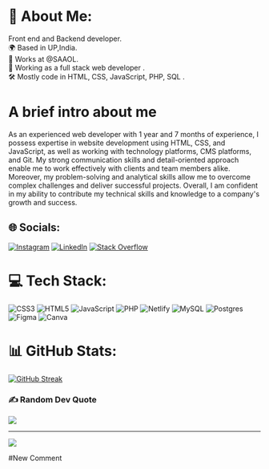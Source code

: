# 💫 About Me:
Front end and Backend developer.<br>🌍 Based in UP,India.<br>🌺 Works at @SAAOL.<br>💼 Working as a full stack web developer .<br>🛠 Mostly code in HTML, CSS, JavaScript, PHP, SQL .<br>
# A brief intro about me 
As an experienced web developer with 1 year and 7 months of experience, I possess expertise in website development using HTML, CSS, and JavaScript, as well as working with technology platforms, CMS platforms, and Git. My strong communication skills and detail-oriented approach enable me to work effectively with clients and team members alike. Moreover, my problem-solving and analytical skills allow me to overcome complex challenges and deliver successful projects. Overall, I am confident in my ability to contribute my technical skills and knowledge to a company's growth and success.


## 🌐 Socials:
[![Instagram](https://img.shields.io/badge/Instagram-%23E4405F.svg?logo=Instagram&logoColor=white)](https://instagram.com/_satyammishra07/) [![LinkedIn](https://img.shields.io/badge/LinkedIn-%230077B5.svg?logo=linkedin&logoColor=white)](https://linkedin.com/in/satyam-mishra-b35916213/) [![Stack Overflow](https://img.shields.io/badge/-Stackoverflow-FE7A16?logo=stack-overflow&logoColor=white)](https://stackoverflow.com/users/satyam-mishra) 

# 💻 Tech Stack:
![CSS3](https://img.shields.io/badge/css3-%231572B6.svg?style=for-the-badge&logo=css3&logoColor=white) ![HTML5](https://img.shields.io/badge/html5-%23E34F26.svg?style=for-the-badge&logo=html5&logoColor=white) ![JavaScript](https://img.shields.io/badge/javascript-%23323330.svg?style=for-the-badge&logo=javascript&logoColor=%23F7DF1E) ![PHP](https://img.shields.io/badge/php-%23777BB4.svg?style=for-the-badge&logo=php&logoColor=white) ![Netlify](https://img.shields.io/badge/netlify-%23000000.svg?style=for-the-badge&logo=netlify&logoColor=#00C7B7) ![MySQL](https://img.shields.io/badge/mysql-%2300f.svg?style=for-the-badge&logo=mysql&logoColor=white) ![Postgres](https://img.shields.io/badge/postgres-%23316192.svg?style=for-the-badge&logo=postgresql&logoColor=white) 	![Figma](https://img.shields.io/badge/figma-%23F24E1E.svg?style=for-the-badge&logo=figma&logoColor=white) ![Canva](https://img.shields.io/badge/Canva-%2300C4CC.svg?style=for-the-badge&logo=Canva&logoColor=white)
# 📊 GitHub Stats:
[![GitHub Streak](https://streak-stats.demolab.com?user=satyammishra0)](https://git.io/streak-stats)

### ✍️ Random Dev Quote
![](https://quotes-github-readme.vercel.app/api?type=horizontal&theme=radical)

---
[![](https://visitcount.itsvg.in/api?id=satyammishra0&icon=0&color=0)](https://visitcount.itsvg.in)

#New Comment

